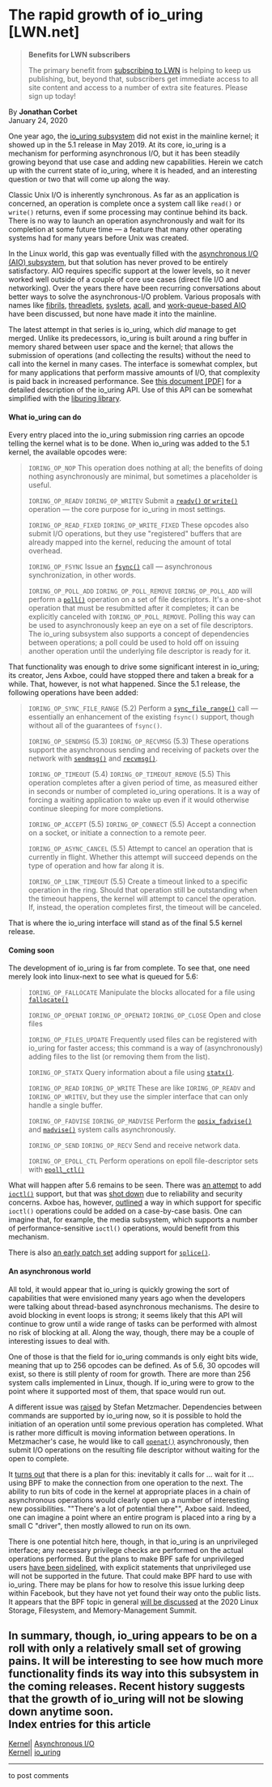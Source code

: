 # The rapid growth of io_uring [LWN.net]

> **Benefits for LWN subscribers**
> 
> The primary benefit from [subscribing to LWN](/Promo/nst-nag5/subscribe) is helping to keep us publishing, but, beyond that, subscribers get immediate access to all site content and access to a number of extra site features. Please sign up today! 

By **Jonathan Corbet**  
January 24, 2020 

One year ago, the [io_uring subsystem](/Articles/776703/) did not exist in the mainline kernel; it showed up in the 5.1 release in May 2019\. At its core, io_uring is a mechanism for performing asynchronous I/O, but it has been steadily growing beyond that use case and adding new capabilities. Herein we catch up with the current state of io_uring, where it is headed, and an interesting question or two that will come up along the way. 

Classic Unix I/O is inherently synchronous. As far as an application is concerned, an operation is complete once a system call like `read()` or `write()` returns, even if some processing may continue behind its back. There is no way to launch an operation asynchronously and wait for its completion at some future time — a feature that many other operating systems had for many years before Unix was created. 

In the Linux world, this gap was eventually filled with the [asynchronous I/O (AIO) subsystem](http://man7.org/linux/man-pages/man2/io_setup.2.html), but that solution has never proved to be entirely satisfactory. AIO requires specific support at the lower levels, so it never worked well outside of a couple of core use cases (direct file I/O and networking). Over the years there have been recurring conversations about better ways to solve the asynchronous-I/O problem. Various proposals with names like [fibrils](/Articles/219954/), [threadlets](/Articles/223899/), [syslets](/Articles/236206/), [acall](/Articles/316806/), and [work-queue-based AIO](/Articles/671649/) have been discussed, but none have made it into the mainline. 

The latest attempt in that series is io_uring, which _did_ manage to get merged. Unlike its predecessors, io_uring is built around a ring buffer in memory shared between user space and the kernel; that allows the submission of operations (and collecting the results) without the need to call into the kernel in many cases. The interface is somewhat complex, but for many applications that perform massive amounts of I/O, that complexity is paid back in increased performance. See [this document [PDF]](https://kernel.dk/io_uring.pdf) for a detailed description of the io_uring API. Use of this API can be somewhat simplified with the [liburing library](https://github.com/axboe/liburing). 

#### What io_uring can do

Every entry placed into the io_uring submission ring carries an opcode telling the kernel what is to be done. When io_uring was added to the 5.1 kernel, the available opcodes were: 

> `IORING_OP_NOP`
>     This operation does nothing at all; the benefits of doing nothing asynchronously are minimal, but sometimes a placeholder is useful. 
> 
> `IORING_OP_READV`
> `IORING_OP_WRITEV`
>     Submit a [`readv()` or `write()`](http://man7.org/linux/man-pages/man2/readv.2.html) operation — the core purpose for io_uring in most settings. 
> 
> `IORING_OP_READ_FIXED`
> `IORING_OP_WRITE_FIXED`
>     These opcodes also submit I/O operations, but they use "registered" buffers that are already mapped into the kernel, reducing the amount of total overhead. 
> 
> `IORING_OP_FSYNC`
>     Issue an [`fsync()`](http://man7.org/linux/man-pages/man2/fsync.2.html) call — asynchronous synchronization, in other words. 
> 
> `IORING_OP_POLL_ADD`
> `IORING_OP_POLL_REMOVE`
>     `IORING_OP_POLL_ADD` will perform a [`poll()`](http://man7.org/linux/man-pages/man2/poll.2.html) operation on a set of file descriptors. It's a one-shot operation that must be resubmitted after it completes; it can be explicitly canceled with `IORING_OP_POLL_REMOVE`. Polling this way can be used to asynchronously keep an eye on a set of file descriptors. The io_uring subsystem also supports a concept of dependencies between operations; a poll could be used to hold off on issuing another operation until the underlying file descriptor is ready for it. 

That functionality was enough to drive some significant interest in io_uring; its creator, Jens Axboe, could have stopped there and taken a break for a while. That, however, is not what happened. Since the 5.1 release, the following operations have been added: 

> `IORING_OP_SYNC_FILE_RANGE` (5.2)
>     Perform a [`sync_file_range()`](http://man7.org/linux/man-pages/man2/sync_file_range.2.html) call — essentially an enhancement of the existing `fsync()` support, though without all of the guarantees of `fsync()`. 
> 
> `IORING_OP_SENDMSG` (5.3)
> `IORING_OP_RECVMSG` (5.3)
>     These operations support the asynchronous sending and receiving of packets over the network with [`sendmsg()`](http://man7.org/linux/man-pages/man3/sendmsg.3p.html) and [`recvmsg()`](http://man7.org/linux/man-pages/man3/recvmsg.3p.html). 
> 
> `IORING_OP_TIMEOUT` (5.4)
> `IORING_OP_TIMEOUT_REMOVE` (5.5)
>     This operation completes after a given period of time, as measured either in seconds or number of completed io_uring operations. It is a way of forcing a waiting application to wake up even if it would otherwise continue sleeping for more completions. 
> 
> `IORING_OP_ACCEPT` (5.5)
> `IORING_OP_CONNECT` (5.5)
>     Accept a connection on a socket, or initiate a connection to a remote peer.
> 
> `IORING_OP_ASYNC_CANCEL` (5.5)
>     Attempt to cancel an operation that is currently in flight. Whether this attempt will succeed depends on the type of operation and how far along it is. 
> 
> `IORING_OP_LINK_TIMEOUT` (5.5)
>     Create a timeout linked to a specific operation in the ring. Should that operation still be outstanding when the timeout happens, the kernel will attempt to cancel the operation. If, instead, the operation completes first, the timeout will be canceled. 

That is where the io_uring interface will stand as of the final 5.5 kernel release. 

#### Coming soon

The development of io_uring is far from complete. To see that, one need merely look into linux-next to see what is queued for 5.6: 

> `IORING_OP_FALLOCATE`
>     Manipulate the blocks allocated for a file using [`fallocate()`](http://man7.org/linux/man-pages/man2/fallocate.2.html)
> 
> `IORING_OP_OPENAT`
> `IORING_OP_OPENAT2`
> `IORING_OP_CLOSE`
>     Open and close files
> 
> `IORING_OP_FILES_UPDATE`
>     Frequently used files can be registered with io_uring for faster access; this command is a way of (asynchronously) adding files to the list (or removing them from the list). 
> 
> `IORING_OP_STATX`
>     Query information about a file using [`statx()`](http://man7.org/linux/man-pages/man2/statx.2.html). 
> 
> `IORING_OP_READ`
> `IORING_OP_WRITE`
>     These are like `IORING_OP_READV` and `IORING_OP_WRITEV`, but they use the simpler interface that can only handle a single buffer. 
> 
> `IORING_OP_FADVISE`
> `IORING_OP_MADVISE`
>     Perform the [`posix_fadvise()`](http://man7.org/linux/man-pages/man2/posix_fadvise.2.html) and [`madvise()`](http://man7.org/linux/man-pages/man2/madvise.2.html) system calls asynchronously. 
> 
> `IORING_OP_SEND`
> `IORING_OP_RECV`
>     Send and receive network data.
> 
> `IORING_OP_EPOLL_CTL`
>     Perform operations on epoll file-descriptor sets with [`epoll_ctl()`](http://man7.org/linux/man-pages/man2/epoll_ctl.2.html)

What will happen after 5.6 remains to be seen. There was [an attempt](/ml/io-uring/f77ac379ddb6a67c3ac6a9dc54430142ead07c6f.1576336565.git.asml.silence@gmail.com/) to add [`ioctl()`](http://man7.org/linux/man-pages/man2/ioctl.2.html) support, but that was [shot down](/ml/io-uring/CAG48ez0N_b+kjbddhHe+BUvSnOSvpm1vdfQ9cv+cgTLuCMXqug@mail.gmail.com/) due to reliability and security concerns. Axboe has, however, [outlined](/ml/io-uring/1f995281-4a56-a7de-d20b-14b0f64536c0@kernel.dk/) a way in which support for specific `ioctl()` operations could be added on a case-by-case basis. One can imagine that, for example, the media subsystem, which supports a number of performance-sensitive `ioctl()` operations, would benefit from this mechanism. 

There is also [an early patch set](/ml/io-uring/cover.1579649589.git.asml.silence@gmail.com/) adding support for [`splice()`](http://man7.org/linux/man-pages/man2/splice.2.html). 

#### An asynchronous world

All told, it would appear that io_uring is quickly growing the sort of capabilities that were envisioned many years ago when the developers were talking about thread-based asynchronous mechanisms. The desire to avoid blocking in event loops is strong; it seems likely that this API will continue to grow until a wide range of tasks can be performed with almost no risk of blocking at all. Along the way, though, there may be a couple of interesting issues to deal with. 

One of those is that the field for io_uring commands is only eight bits wide, meaning that up to 256 opcodes can be defined. As of 5.6, 30 opcodes will exist, so there is still plenty of room for growth. There are more than 256 system calls implemented in Linux, though. If io_uring were to grow to the point where it supported most of them, that space would run out. 

A different issue was [raised](/ml/linux-fsdevel/d4d3fa40-1c59-a48a-533b-c8b221e0f221@samba.org/) by Stefan Metzmacher. Dependencies between commands are supported by io_uring now, so it is possible to hold the initiation of an operation until some previous operation has completed. What is rather more difficult is moving information between operations. In Metzmacher's case, he would like to call [`openat()`](http://man7.org/linux/man-pages/man2/open.2.html) asynchronously, then submit I/O operations on the resulting file descriptor without waiting for the open to complete. 

It [turns out](/ml/linux-fsdevel/7324bbb7-8f7b-c0c6-6a45-48b8b77c4be8@kernel.dk/) that there is a plan for this: inevitably it calls for ... wait for it ... using BPF to make the connection from one operation to the next. The ability to run bits of code in the kernel at appropriate places in a chain of asynchronous operations would clearly open up a number of interesting new possibilities. ""There's a lot of potential there"", Axboe said. Indeed, one can imagine a point where an entire program is placed into a ring by a small C "driver", then mostly allowed to run on its own. 

There is one potential hitch here, though, in that io_uring is an unprivileged interface; any necessary privilege checks are performed on the actual operations performed. But the plans to make BPF safe for unprivileged users [have been sidelined](/Articles/796328/), with explicit statements that unprivileged use will not be supported in the future. That could make BPF hard to use with io_uring. There may be plans for how to resolve this issue lurking deep within Facebook, but they have not yet found their way onto the public lists. It appears that the BPF topic in general [will be discussed](/ml/linux-fsdevel/e25f7a09-96b2-2288-4777-9f728a8b2c23@gmail.com/) at the 2020 Linux Storage, Filesystem, and Memory-Management Summit. 

In summary, though, io_uring appears to be on a roll with only a relatively small set of growing pains. It will be interesting to see how much more functionality finds its way into this subsystem in the coming releases. Recent history suggests that the growth of io_uring will not be slowing down anytime soon.  
Index entries for this article  
---  
[Kernel](/Kernel/Index)| [Asynchronous I/O](/Kernel/Index#Asynchronous_IO)  
[Kernel](/Kernel/Index)| [io_uring](/Kernel/Index#io_uring)  
  


* * *

to post comments 
